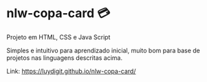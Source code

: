 # nlw-copa-card 💳

Projeto em HTML, CSS e Java Script

Simples e intuitivo para aprendizado inicial, muito bom para base de projetos nas linguagens descritas acima.

Link: https://luydigit.github.io/nlw-copa-card/
